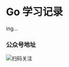  # Go 学习记录

ing...

### 公众号地址

![扫码关注](https://img2.doubanio.com/view/photo/l/public/p2915489111.jpg)
